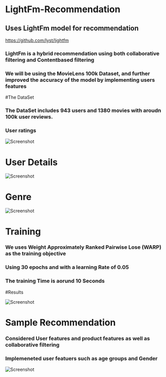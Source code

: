 # LightFm-Recommendation
## Uses LightFm model for recommendation
https://github.com/lyst/lightfm

### LightFm is a hybrid recommendation using both collaborative filtering and Contentbased filtering
### We will be using the MovieLens 100k Dataset, and further improved the accuracy of the model by implementing users features

#The DataSet
### The DataSet includes 943 users and 1380 movies with aroudn 100k user reviews.
### User ratings

![Screenshot](1.png)

# User Details 


![Screenshot](2.png)

# Genre


![Screenshot](3.png)


# Training 
### We uses Weight Approximately Ranked Pairwise Lose (WARP) as the training objective
### Using 30 epochs and with a learning Rate of 0.05
### The training Time is aorund 10 Seconds

#Results


![Screenshot](4.png)

# Sample Recommendation
### Considered User features and product features as well as collaborative filtering
### Implemeneted user featuers such as age groups and Gender
![Screenshot](5.png)

